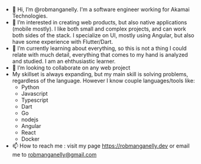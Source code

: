 - 👋 Hi, I’m @robmanganelly. I'm a software engineer working for Akamai Technologies.
- 👀 I’m interested in creating web products, but also native applications (mobile mostly). I like both small and complex projects, and can work both sides of the stack. I specialize on UI, mostly using Angular, but also have some experience with Flutter/Dart.
- 🌱 I’m currently learning about everything, so this is not a thing I could relate with much detail, everything that comes to my hand is analyzed and studied. I am an ehthusiastic learner.
- 💞️ I’m looking to collaborate on any web project 
- My skillset is always expanding, but my main skill is solving problems, regardless of the language. However I know couple languages/tools like:
  - Python
  - Javascript
  - Typescript
  - Dart
  - Go
  - nodejs
  - Angular
  - React
  - Docker 
- 📫 How to reach me : visit my page <https://robmanganelly.dev> or email me to robmanganelly@gmail.com

<!---
robmanganelly/robmanganelly is a ✨ special ✨ repository because its `README.md` (this file) appears on your GitHub profile.
You can click the Preview link to take a look at your changes.
--->
